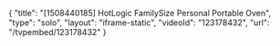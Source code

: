 {
    "title": "[1508440185] HotLogic FamilySize Personal Portable Oven",
    "type": "solo",
    "layout": "iframe-static",
    "videoId": "123178432",
    "url": "\/tvpembed\/123178432"
}